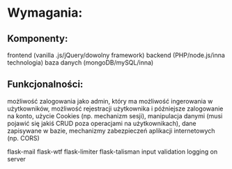 # Wymagania:


## Komponenty:

frontend (vanilla .js/jQuery/dowolny framework)
backend (PHP/node.js/inna technologia)
baza danych (mongoDB/mySQL/inna)


## Funkcjonalności:

możliwość zalogowania jako admin, który ma możliwość ingerowania w użytkowników,
możliwość rejestracji użytkownika i późniejsze zalogowanie na konto,
użycie Cookies (np. mechanizm sesji),
manipulacja danymi (musi pojawić się jakiś CRUD poza operacjami na użytkownikach),
dane zapisywane w bazie,
mechanizmy zabezpieczeń aplikacji internetowych (np. CORS)


flask-mail
flask-wtf
flask-limiter
flask-talisman
input validation
logging on server
